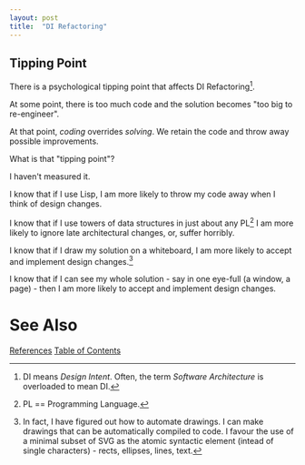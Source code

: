 ```yaml
---
layout: post
title:  "DI Refactoring"
---
```


## Tipping Point

There is a psychological tipping point that affects DI Refactoring[^di].

At some point, there is too much code and the solution becomes "too big to re-engineer".

At that point, *coding* overrides *solving*.  We retain the code and throw away possible improvements.

What is that "tipping point"?

I haven't measured it.

I know that if I use Lisp, I am more likely to throw my code away when I think of design changes.

I know that if I use towers of data structures in just about any PL[^pl] I am more likely to ignore late architectural changes, or, suffer horribly.

I know that if I draw my solution on a whiteboard, I am more likely to accept and implement design changes.[^diagrams]

I know that if I can see my whole solution - say in one eye-full (a window, a page) - then I am more likely to accept and implement design changes.

[^diagrams]: In fact, I have figured out how to automate drawings.  I can make drawings that can be automatically compiled to code.  I favour the use of a minimal subset of SVG as the atomic syntactic element (intead of single characters) - rects, ellipses, lines, text.

[^pl]: PL == Programming Language.

[^di]: DI means _Design Intent_.  Often, the term _Software Architecture_ is overloaded to mean DI.

# See Also

[References](https://guitarvydas.github.io/2021/01/14/References.html)
[Table of Contents](https://guitarvydas.github.io/2021/05/14/Table-Of-Contents.html)

<script src="https://utteranc.es/client.js" 
        repo="guitarvydas/guitarvydas.github.io" 
        issue-term="pathname" 
        theme="github-light" 
        crossorigin="anonymous" 
        async> 
</script> 
